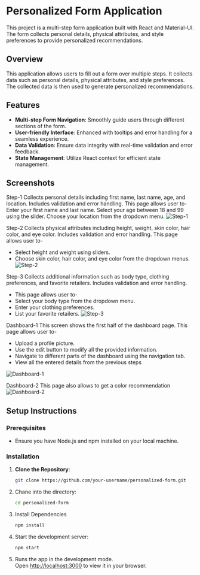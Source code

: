 # Personalized Form Application

This project is a multi-step form application built with React and Material-UI. The form collects personal details, physical attributes, and style preferences to provide personalized recommendations.

## Overview

This application allows users to fill out a form over multiple steps. It collects data such as personal details, physical attributes, and style preferences. The collected data is then used to generate personalized recommendations.

## Features

- **Multi-step Form Navigation**: Smoothly guide users through different sections of the form.
- **User-friendly Interface**: Enhanced with tooltips and error handling for a seamless experience.
- **Data Validation**: Ensure data integrity with real-time validation and error feedback.
- **State Management**: Utilize React context for efficient state management.

## Screenshots 
Step-1
Collects personal details including first name, last name, age, and location. Includes validation and error handling.
This page allows user to-
Enter your first name and last name.
Select your age between 18 and 99 using the slider.
Choose your location from the dropdown menu.
![Step-1](https://github.com/user-attachments/assets/8801e39e-a33e-4992-858a-5bbf408ac922)


Step-2
Collects physical attributes including height, weight, skin color, hair color, and eye color. Includes validation and error handling.
This page allows user to-
- Select height and weight using sliders.
- Choose skin color, hair color, and eye color from the dropdown menus.
![Step-2](https://github.com/user-attachments/assets/e24cae42-e6da-4e59-b3b4-964dd82e56ef)


Step-3
Collects additional information such as body type, clothing preferences, and favorite retailers. Includes validation and error handling.
- This page allows user to-
- Select your body type from the dropdown menu.
- Enter your clothing preferences.
- List your favorite retailers.
![Step-3](https://github.com/user-attachments/assets/5634e337-5c1f-4427-98c0-53c66ae9ac7e)


Dashboard-1
This screen shows the first half of the dashboard page.
This page allows user to-
- Upload a profile picture.
- Use the edit button to modify all the provided information.
- Navigate to different parts of the dashboard using the navigation tab.
- View all the entered details from the previous steps

![Dashboard-1](https://github.com/user-attachments/assets/e694a35b-eb6b-456f-bba3-0b943ef9c5b5)

Dashboard-2
This page also allows to get a color recommendation
![Dashboard-2](https://github.com/user-attachments/assets/858a510d-2254-44c0-a0f6-8170fb602261)



## Setup Instructions

### Prerequisites

- Ensure you have Node.js and npm installed on your local machine.

### Installation

1. **Clone the Repository**:
   ```bash
   git clone https://github.com/your-username/personalized-form.git

2. Chane into the directory:
   ```bash
   cd personalized-form

3. Install Dependencies
   ```bash
   npm install

4. Start the development server:
   ```bash
   npm start

5. Runs the app in the development mode.\
   Open [http://localhost:3000](http://localhost:3000) to view it in your browser.




